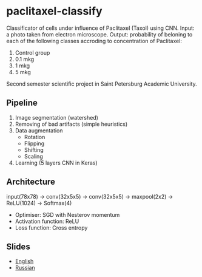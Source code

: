# paclitaxel-classify
Classificator of cells under influence of Paclitaxel (Taxol) using CNN.
Input: a photo taken from electron microscope.
Output: probability of beloning to each of the following classes accroding to concentration of Paclitaxel:
1. Control group
2. 0.1 mkg
3. 1 mkg
4. 5 mkg

Second semester scientific project in Saint Petersburg Academic University.

## Pipeline
1. Image segmentation (watershed)
2. Removing of bad artifacts (simple heuristics)
3. Data augmentation
    - Rotation
    - Flipping
    - Shifting
    - Scaling
 4. Learning (5 layers CNN in Keras)
 
## Architecture
input(78x78) -> conv(32x5x5) -> conv(32x5x5) -> maxpool(2x2) -> ReLU(1024) -> Softmax(4)

* Optimiser: SGD with Nesterov momentum
* Activation function: ReLU
* Loss function: Cross entropy

## Slides
* [English][1]
* [Russian][2]

[1]: https://goo.gl/BRD68A
[2]: https://goo.gl/AP4IoB
